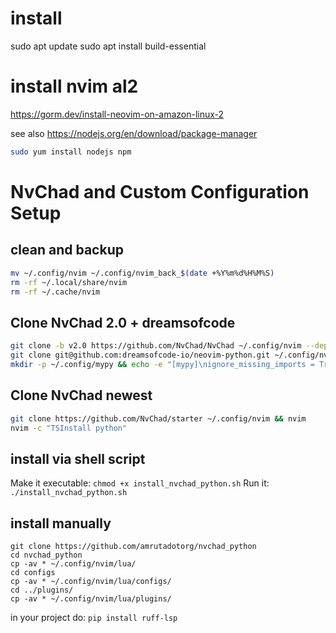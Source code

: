 # install 
sudo apt update
sudo apt install build-essential

# install nvim al2
https://gorm.dev/install-neovim-on-amazon-linux-2

see also https://nodejs.org/en/download/package-manager
```bash
sudo yum install nodejs npm
```
# NvChad and Custom Configuration Setup

## clean and backup
```bash
mv ~/.config/nvim ~/.config/nvim_back_$(date +%Y%m%d%H%M%S)
rm -rf ~/.local/share/nvim
rm -rf ~/.cache/nvim
```

## Clone NvChad 2.0 + dreamsofcode
```bash
git clone -b v2.0 https://github.com/NvChad/NvChad ~/.config/nvim --depth 1
git clone git@github.com:dreamsofcode-io/neovim-python.git ~/.config/nvim/lua/custom
mkdir -p ~/.config/mypy && echo -e "[mypy]\nignore_missing_imports = True" > ~/.config/mypy/config
```
## Clone NvChad newest
```bash
git clone https://github.com/NvChad/starter ~/.config/nvim && nvim
nvim -c "TSInstall python"
```
## install via shell script
Make it executable: `chmod +x install_nvchad_python.sh`
Run it: `./install_nvchad_python.sh`

## install manually
```
git clone https://github.com/amrutadotorg/nvchad_python
cd nvchad_python
cp -av * ~/.config/nvim/lua/
cd configs
cp -av * ~/.config/nvim/lua/configs/
cd ../plugins/
cp -av * ~/.config/nvim/lua/plugins/
```
in your project do:
```pip install ruff-lsp```
